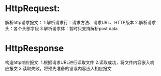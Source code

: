 # HttpRequest:
解析http请求报文：
1.解析请求行：请求方法、请求URL、HTTP版本
2.解析请求头：各个头部字段
3.解析请求体：暂时只支持解析post data

# HttpResponse
构造http响应报文:
1.根据请求URL进行读取文件
2.读取成功，将文件内容嵌入响应报文
3.读取失败，将预先准备的错误内容嵌入相应报文